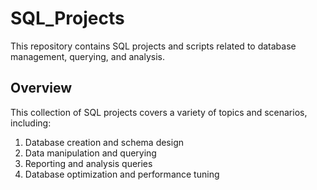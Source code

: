 # SQL_Projects

This repository contains SQL projects and scripts related to database management, querying, and analysis.

## Overview
This collection of SQL projects covers a variety of topics and scenarios, including:

1. Database creation and schema design
2. Data manipulation and querying
3. Reporting and analysis queries
4. Database optimization and performance tuning
